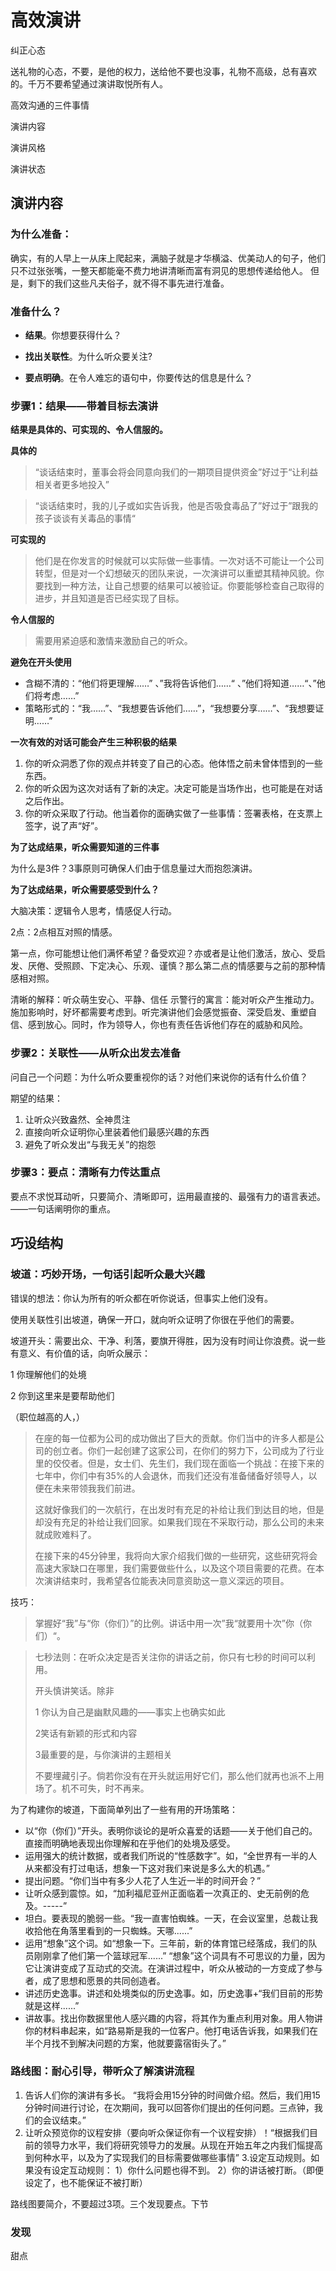 # 高效演讲
纠正心态

送礼物的心态，不要，是他的权力，送给他不要也没事，礼物不高级，总有喜欢的。千万不要希望通过演讲取悦所有人。



高效沟通的三件事情

演讲内容

演讲风格

演讲状态

## 演讲内容

### 为什么准备：

确实，有的人早上一从床上爬起来，满脑子就是才华横溢、优美动人的句子，他们只不过张张嘴，一整天都能毫不费力地讲清晰而富有洞见的思想传递给他人。
但是，剩下的我们这些凡夫俗子，就不得不事先进行准备。

### 准备什么？

- **结果**。你想要获得什么？

- **找出关联性**。为什么听众要关注?

- **要点明确**。在令人难忘的语句中，你要传达的信息是什么？

### 步骤1：结果——带着目标去演讲

**结果是具体的、可实现的、令人信服的。**

**具体的**

>  “谈话结束时，董事会将会同意向我们的一期项目提供资金”好过于“让利益相关者更多地投入”

>  “谈话结束时，我的儿子或如实告诉我，他是否吸食毒品了”好过于”跟我的孩子谈谈有关毒品的事情“

**可实现的**

> 他们是在你发言的时候就可以实际做一些事情。一次对话不可能让一个公司转型，但是对一个幻想破灭的团队来说，一次演讲可以重塑其精神风貌。你要找到一种方法，让自己想要的结果可以被验证。你要能够检查自己取得的进步，并且知道是否已经实现了目标。

**令人信服的**

> 需要用紧迫感和激情来激励自己的听众。
>

**避免在开头使用**

- 含糊不清的：“他们将更理解……” 、”我将告诉他们……“ 、”他们将知道……“、”他们将考虑……”
- 策略形式的：“我……”、“我想要告诉他们……”，“我想要分享……”、“我想要证明……”

**一次有效的对话可能会产生三种积极的结果**

1. 你的听众洞悉了你的观点并转变了自己的心态。他体悟之前未曾体悟到的一些东西。
2. 你的听众因为这次对话有了新的决定。决定可能是当场作出，也可能是在对话之后作出。
3. 你的听众采取了行动。他当着你的面确实做了一些事情：签署表格，在支票上签字，说了声“好”。

**为了达成结果，听众需要知道的三件事**

为什么是3件？3事原则可确保人们由于信息量过大而抱怨演讲。

**为了达成结果，听众需要感受到什么？**

大脑决策：逻辑令人思考，情感促人行动。

2点：2点相互对照的情感。


第一点，你可能想让他们满怀希望？备受欢迎？亦或者是让他们激活，放心、受启发、厌倦、受照顾、下定决心、乐观、谨慎？那么第二点的情感要与之前的那种情感相对照。

清晰的解释：听众萌生安心、平静、信任
示警行的寓言：能对听众产生推动力。
施加影响时，好坏都需要考虑到。听完演讲他们会感觉振奋、深受启发、重塑自信、感到放心。同时，作为领导人，你也有责任告诉他们存在的威胁和风险。

### 步骤2：关联性——从听众出发去准备

问自己一个问题：为什么听众要重视你的话？对他们来说你的话有什么价值？

期望的结果：

1. 让听众兴致盎然、全神贯注
2. 直接向听众证明你心里装着他们最感兴趣的东西
3. 避免了听众发出“与我无关”的抱怨

### 步骤3：要点：清晰有力传达重点

要点不求悦耳动听，只要简介、清晰即可，运用最直接的、最强有力的语言表述。——一句话阐明你的重点。

## 巧设结构	

### 坡道：巧妙开场，一句话引起听众最大兴趣

错误的想法：你认为所有的听众都在听你说话，但事实上他们没有。

使用关联性引出坡道，确保一开口，就向听众证明了你很在乎他们的需要。

坡道开头：需要出众、干净、利落，要旗开得胜，因为没有时间让你浪费。说一些有意义、有价值的话，向听众展示：

1 你理解他们的处境

2 你到这里来是要帮助他们



（职位越高的人，）





> 在座的每一位都为公司的成功做出了巨大的贡献。你们当中的许多人都是公司的创立者。你们一起创建了这家公司，在你们的努力下，公司成为了行业里的佼佼者。但是，女士们、先生们，我们现在面临一个挑战：在接下来的七年中，你们中有35%的人会退休，而我们还没有准备储备好领导人，以便在未来带领我我们前进。
>
> 这就好像我们的一次航行，在出发时有充足的补给让我们到达目的地，但是却没有充足的补给让我们回家。如果我们现在不采取行动，那么公司的未来就成败难料了。
>
> 在接下来的45分钟里，我将向大家介绍我们做的一些研究，这些研究将会高速大家缺口在哪里，我们需要做些什么，以及这个项目需要的花费。在本次演讲结束时，我希望各位能表决同意资助这一意义深远的项目。

技巧：

> 掌握好“我”与“你（你们）”的比例。讲话中用一次”我“就要用十次”你（你们）“。

> 七秒法则：在听众决定是否关注你的讲话之前，你只有七秒的时间可以利用。
>
> 开头慎讲笑话。除非
>
> 1 你认为自己是幽默风趣的——事实上也确实如此
>
> 2笑话有新颖的形式和内容
>
> 3最重要的是，与你演讲的主题相关
>
> 不要埋藏引子。倘若你没有在开头就运用好它们，那么他们就再也派不上用场了。机不可失，时不再来。

为了构建你的坡道，下面简单列出了一些有用的开场策略：

- 以“你（你们）”开头。表明你谈论的是听众喜爱的话题——关于他们自己的。直接而明确地表现出你理解和在乎他们的处境及感受。
- 运用强大的统计数据，或者我们所说的“性感数字”。如，“全世界有一半的人从来都没有打过电话，想象一下这对我们来说是多么大的机遇。”
- 提出问题。“你们当中有多少人花了人生近一半的时间开会？”
- 让听众感到震惊。如，“加利福尼亚州正面临着一次真正的、史无前例的危及。-----”
- 坦白。要表现的脆弱一些。“我一直害怕蜘蛛。一天，在会议室里，总裁让我收拾他在角落里看到的一只蜘蛛。天哪......”
- 运用“想象”这个词。如“想象一下。三年前，新的体育馆已经落成，我们的队员刚刚拿了他们第一个篮球冠军......”  “想象”这个词具有不可思议的力量，因为它让演讲变成了互动式的交流。在演讲过程中，听众从被动的一方变成了参与者，成了思想和愿景的共同创造者。
- 讲述历史逸事。讲述和处境类似的历史逸事。如，历史逸事+“我们目前的形势就是这样......”
- 讲故事。找出你数据里他人感兴趣的内容，将其作为重点利用对象。用人物讲你的材料串起来，如“路易斯是我的一位客户。他打电话告诉我，如果我们在半个月找不到解决问题的方案，他就要露宿街头了。”

### 路线图：耐心引导，带听众了解演讲流程

1. 告诉人们你的演讲有多长。
“我将会用15分钟的时间做介绍。然后，我们用15分钟时间进行讨论，在次期间，我可以回答你们提出的任何问题。三点钟，我们的会议结束。”
2. 让听众预览你的议程安排（要向听众保证你有一个议程安排）！“根据我们目前的领导力水平，我们将研究领导力的发展。从现在开始五年之内我们愮提高到何种水平，以及为了实现我们的目标需要做哪些事情”
3.设定互动规则。如果没有设定互动规则：
1）你什么问题也得不到。
2）你的讲话被打断。（即便设定了，也不能保证不被打断）

路线图要简介，不要超过3项。三个发现要点。下节

### 发现



甜点





